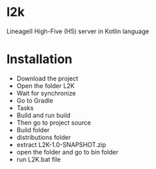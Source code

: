 # l2k
LineageII High-Five (H5) server in Kotlin language

# Installation
- Download the project
- Open the folder L2K
- Wait for synchronize
- Go to Gradle
- Tasks
- Build and run build
- Then go to project source
- Build folder
- distributions folder
- extract L2K-1.0-SNAPSHOT.zip
- open the folder and go to bin folder
- run L2K.bat file
